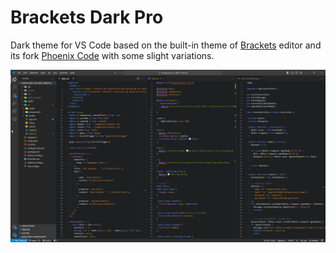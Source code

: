 # Brackets Dark Pro

Dark theme for VS Code based on the built-in theme of [Brackets](https://brackets.io) editor and its fork [Phoenix Code](https://phcode.io) with some slight variations.

![Brackets Dark Pro](https://raw.githubusercontent.com/skabeche/brackets-dark-pro-vscode/main/images/brackets-dark-pro.png)

